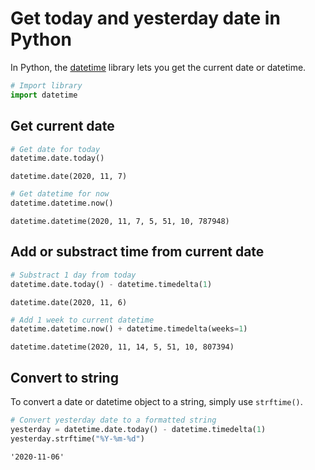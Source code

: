 # Get today and yesterday date in Python

In Python, the [datetime](https://docs.python.org/fr/3/library/datetime.html) library lets you get the current date or datetime.

```python
# Import library
import datetime
```

## Get current date

```python
# Get date for today
datetime.date.today()
```

    datetime.date(2020, 11, 7)

```python
# Get datetime for now
datetime.datetime.now()
```

    datetime.datetime(2020, 11, 7, 5, 51, 10, 787948)

## Add or substract time from current date

```python
# Substract 1 day from today
datetime.date.today() - datetime.timedelta(1)
```

    datetime.date(2020, 11, 6)

```python
# Add 1 week to current datetime
datetime.datetime.now() + datetime.timedelta(weeks=1)
```

    datetime.datetime(2020, 11, 14, 5, 51, 10, 807394)

## Convert to string

To convert a date or datetime object to a string, simply use `strftime()`.

```python
# Convert yesterday date to a formatted string
yesterday = datetime.date.today() - datetime.timedelta(1)
yesterday.strftime("%Y-%m-%d")
```

    '2020-11-06'

